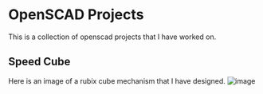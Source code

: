 # OpenSCAD Projects

This is a collection of openscad projects that I have worked on.

## Speed Cube
Here is an image of a rubix cube mechanism that I have designed.
![image](https://raw.githubusercontent.com/wilgaboury/openscad-projects/master/speedcube/img.PNG)
